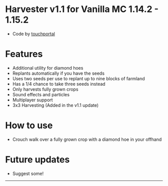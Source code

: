 # Harvester v1.1 for Vanilla MC 1.14.2 - 1.15.2
- Code by [touchportal](https://github.com/touchportal/)

# Features
- Additional utility for diamond hoes
- Replants automatically if you have the seeds
- Uses two seeds per use to replant up to nine blocks of farmland
- Has a 1/4 chance to take three seeds instead
- Only harvests fully grown crops
- Sound effects and particles
- Multiplayer support
- 3x3 Harvesting (Added in the v1.1 update)

# How to use
- Crouch walk over a fully grown crop with a diamond hoe in your offhand

# Future updates
- Suggest some!

---
